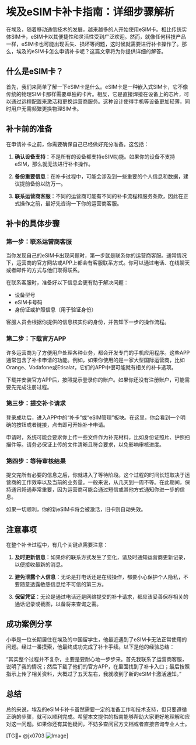 # 埃及eSIM卡补卡指南：详细步骤解析

在埃及，随着移动通信技术的发展，越来越多的人开始使用eSIM卡。相比传统实体SIM卡，eSIM卡以其便捷性和灵活性受到广泛欢迎。然而，就像任何科技产品一样，eSIM卡也可能出现丢失、损坏等问题，这时候就需要进行补卡操作了。那么，埃及的eSIM卡怎么申请补卡呢？这篇文章将为你提供详细的解答。

## 什么是eSIM卡？

首先，我们来简单了解一下eSIM卡是什么。eSIM卡是一种嵌入式SIM卡，它不像传统的物理SIM卡那样需要单独的卡片。相反，它是直接焊接在设备上的芯片，可以通过远程配置来激活和更换运营商服务。这种设计使得手机等设备更加轻薄，同时用户无需频繁更换物理SIM卡。

## 补卡前的准备

在申请补卡之前，你需要确保自己已经做好充分准备。这包括：

1. **确认设备支持**：不是所有的设备都支持eSIM功能。如果你的设备不支持eSIM，那么就无法进行补卡操作。
   
2. **备份重要信息**：在补卡过程中，可能会涉及到一些重要的个人信息和数据，建议提前备份以防万一。

3. **联系运营商客服**：不同的运营商可能有不同的补卡流程和服务条款，因此在正式操作之前，最好先咨询一下你的运营商客服。

## 补卡的具体步骤

### 第一步：联系运营商客服

当你发现自己的eSIM卡出现问题时，第一步就是联系你的运营商客服。通常情况下，运营商的官方网站或APP上都会有客服联系方式。你可以通过电话、在线聊天或者邮件的方式与他们取得联系。

在联系客服时，准备好以下信息会更有助于解决问题：
- 设备型号
- eSIM卡号码
- 身份证或护照信息（用于验证身份）

客服人员会根据你提供的信息核实你的身份，并告知下一步的操作流程。

### 第二步：下载官方APP

许多运营商为了方便用户处理各种业务，都会开发专门的手机应用程序。这些APP通常包含了补卡申请的功能。例如，如果你使用的是一家大型国际运营商，比如Orange、Vodafone或Etisalat，它们的APP中很可能就有相关的补卡选项。

下载并安装官方APP后，按照提示登录你的账户。如果你还没有注册账户，可能需要先完成注册过程。

### 第三步：提交补卡请求

登录成功后，进入APP中的“补卡”或“eSIM管理”板块。在这里，你会看到一个明确的按钮或者链接，点击即可开始补卡申请。

申请时，系统可能会要求你上传一些文件作为补充材料，比如身份证照片、护照扫描件等。请务必保证上传的文件清晰且符合要求，以免影响审核进度。

### 第四步：等待审核结果

提交完所有必要的信息之后，你就进入了等待阶段。这个过程的时间长短取决于运营商的工作效率以及当前的业务量。一般来说，从几天到一周不等。在此期间，保持通讯畅通非常重要，因为运营商可能会通过短信或其他方式通知你进一步的信息。

如果一切顺利，你的新eSIM卡将会被激活，旧卡则自动失效。

## 注意事项

在整个补卡过程中，有几个关键点需要注意：

1. **及时更新信息**：如果你的联系方式发生了变化，请及时通知运营商更新记录，以便接收最新的消息。

2. **避免泄露个人信息**：无论是打电话还是在线操作，都要小心保护个人隐私，不要随意透露敏感信息给不可信的第三方。

3. **保留凭证**：无论是通过电话还是网络提交的补卡请求，都应该妥善保存相关的通话记录或截图，以备将来查询之需。

## 成功案例分享

小李是一位长期居住在埃及的中国留学生，他最近遇到了eSIM卡无法正常使用的问题。经过一番摸索，他最终成功完成了补卡手续。以下是他的经验总结：

“其实整个过程并不复杂，主要是要耐心地一步步来。首先我联系了运营商客服，说明了我的情况；然后下载了他们的官方APP，在里面找到了补卡入口；最后按照指示上传了相关资料，大概过了五天左右，我就收到了新的eSIM卡激活通知。”

## 总结

总的来说，埃及的eSIM卡补卡虽然需要一定的准备工作和技术支持，但只要遵循正确的步骤，就可以顺利完成。希望本文提供的指南能够帮助大家更好地理解和应对这一问题。如果你还有其他疑问，不妨多查阅官方文档或者直接咨询专业人士。

[TG💪+ @jx0703 ![Image](https://github.com/user-attachments/assets/dbca1d08-cadb-493c-b0ec-ad6f7a83f270)]